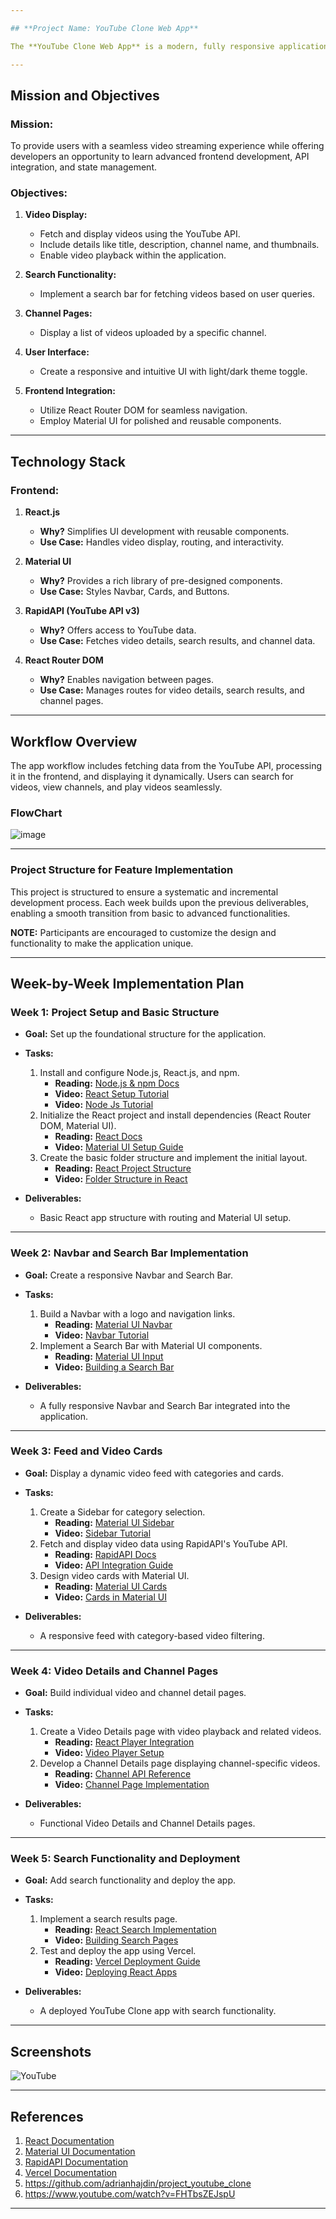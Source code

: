 ```yaml
---

## **Project Name: YouTube Clone Web App**

The **YouTube Clone Web App** is a modern, fully responsive application built using React.js and Material UI 5. It leverages the RapidAPI's YouTube API to fetch and display videos dynamically. This project aims to familiarize developers with React functional components, Material UI, API integration, and routing in React.

---
```


## **Mission and Objectives**

### **Mission:**
To provide users with a seamless video streaming experience while offering developers an opportunity to learn advanced frontend development, API integration, and state management.

### **Objectives:**
1. **Video Display:**
   - Fetch and display videos using the YouTube API.
   - Include details like title, description, channel name, and thumbnails.
   - Enable video playback within the application.

2. **Search Functionality:**
   - Implement a search bar for fetching videos based on user queries.

3. **Channel Pages:**
   - Display a list of videos uploaded by a specific channel.

4. **User Interface:**
   - Create a responsive and intuitive UI with light/dark theme toggle.

5. **Frontend Integration:**
   - Utilize React Router DOM for seamless navigation.
   - Employ Material UI for polished and reusable components.

---

## **Technology Stack**

### **Frontend:**
1. **React.js**
   - **Why?** Simplifies UI development with reusable components.
   - **Use Case:** Handles video display, routing, and interactivity.

2. **Material UI**
   - **Why?** Provides a rich library of pre-designed components.
   - **Use Case:** Styles Navbar, Cards, and Buttons.

3. **RapidAPI (YouTube API v3)**
   - **Why?** Offers access to YouTube data.
   - **Use Case:** Fetches video details, search results, and channel data.

4. **React Router DOM**
   - **Why?** Enables navigation between pages.
   - **Use Case:** Manages routes for video details, search results, and channel pages.

---

## **Workflow Overview**
The app workflow includes fetching data from the YouTube API, processing it in the frontend, and displaying it dynamically. Users can search for videos, view channels, and play videos seamlessly.

### **FlowChart**
![image](https://github.com/user-attachments/assets/0058b458-fcb0-4904-84f9-6ebd903bc4e3)


---

### **Project Structure for Feature Implementation**
This project is structured to ensure a systematic and incremental development process. Each week builds upon the previous deliverables, enabling a smooth transition from basic to advanced functionalities.

**NOTE:** Participants are encouraged to customize the design and functionality to make the application unique.

---

## **Week-by-Week Implementation Plan**

### **Week 1: Project Setup and Basic Structure**
- **Goal:** Set up the foundational structure for the application.
- **Tasks:**
  1. Install and configure Node.js, React.js, and npm.
     - **Reading:** [Node.js & npm Docs](https://nodejs.dev/learn)  
     - **Video:** [React Setup Tutorial](https://www.youtube.com/watch?v=w3vs4a03y3I)
     - **Video:** [Node Js Tutorial](https://www.youtube.com/watch?v=BLl32FvcdVM)
  2. Initialize the React project and install dependencies (React Router DOM, Material UI).
     - **Reading:** [React Docs](https://react.dev/blog/2023/03/16/introducing-react-dev)  
     - **Video:** [Material UI Setup Guide](https://www.youtube.com/watch?v=vgoDeb1LY8c)
  3. Create the basic folder structure and implement the initial layout.
     - **Reading:** [React Project Structure](https://reactjs.org/docs/faq-structure.html)  
     - **Video:** [Folder Structure in React](https://www.youtube.com/watch?v=SqcY0GlETPk&t=115s)

- **Deliverables:**
  - Basic React app structure with routing and Material UI setup.

---

### **Week 2: Navbar and Search Bar Implementation**
- **Goal:** Create a responsive Navbar and Search Bar.
- **Tasks:**
  1. Build a Navbar with a logo and navigation links.
     - **Reading:** [Material UI Navbar](https://mui.com/components/app-bar/)  
     - **Video:** [Navbar Tutorial](https://www.youtube.com/watch?v=lUkxSnJ7aDw)
  2. Implement a Search Bar with Material UI components.
     - **Reading:** [Material UI Input](https://mui.com/components/text-fields/)  
     - **Video:** [Building a Search Bar](https://www.youtube.com/watch?v=fzxEECHnsvU&t=630s)

- **Deliverables:**
  - A fully responsive Navbar and Search Bar integrated into the application.

---

### **Week 3: Feed and Video Cards**
- **Goal:** Display a dynamic video feed with categories and cards.
- **Tasks:**
  1. Create a Sidebar for category selection.
     - **Reading:** [Material UI Sidebar](https://mui.com/components/drawers/)  
     - **Video:** [Sidebar Tutorial](https://www.youtube.com/watch?v=Ix1LZGBSp-E&t=45s)
  2. Fetch and display video data using RapidAPI's YouTube API.
     - **Reading:** [RapidAPI Docs](https://rapidapi.com/)  
     - **Video:** [API Integration Guide](https://www.youtube.com/watch?v=Gt8PKvZy1K0&list=PLh0D7DkM5FfB5ItIZoZSp_ep3hyQAbdqj)
  3. Design video cards with Material UI.
     - **Reading:** [Material UI Cards](https://mui.com/components/cards/)  
     - **Video:** [Cards in Material UI](https://www.youtube.com/watch?v=HKurd8jpZzA)

- **Deliverables:**
  - A responsive feed with category-based video filtering.

---

### **Week 4: Video Details and Channel Pages**
- **Goal:** Build individual video and channel detail pages.
- **Tasks:**
  1. Create a Video Details page with video playback and related videos.
     - **Reading:** [React Player Integration](https://github.com/cookpete/react-player)  
     - **Video:** [Video Player Setup](https://www.youtube.com/watch?v=Y-OLcnr8eNo)
  2. Develop a Channel Details page displaying channel-specific videos.
     - **Reading:** [Channel API Reference](https://developers.google.com/youtube/v3/docs/channels)  
     - **Video:** [Channel Page Implementation](https://www.youtube.com/watch?v=DuudSp4sHmg)

- **Deliverables:**
  - Functional Video Details and Channel Details pages.

---

### **Week 5: Search Functionality and Deployment**
- **Goal:** Add search functionality and deploy the app.
- **Tasks:**
  1. Implement a search results page.
     - **Reading:** [React Search Implementation](https://www.freecodecamp.org/news/search-and-filter-component-in-reactjs/)  
     - **Video:** [Building Search Pages](https://www.youtube.com/watch?v=SP9T988eaWM)
  2. Test and deploy the app using Vercel.
     - **Reading:** [Vercel Deployment Guide](https://vercel.com/docs)  
     - **Video:** [Deploying React Apps](https://www.youtube.com/watch?v=b2bIdtSwDhc&t=357s)

- **Deliverables:**
  - A deployed YouTube Clone app with search functionality.

---

## **Screenshots**
![YouTube](https://i.ibb.co/4R5RkmW/Thumbnail-5.png)


---

## **References**
1. [React Documentation](https://react.dev/blog/2023/03/16/introducing-react-dev)
2. [Material UI Documentation](https://mui.com/)
3. [RapidAPI Documentation](https://rapidapi.com/)
4. [Vercel Documentation](https://vercel.com/docs)
5. https://github.com/adrianhajdin/project_youtube_clone
6. https://www.youtube.com/watch?v=FHTbsZEJspU

---
